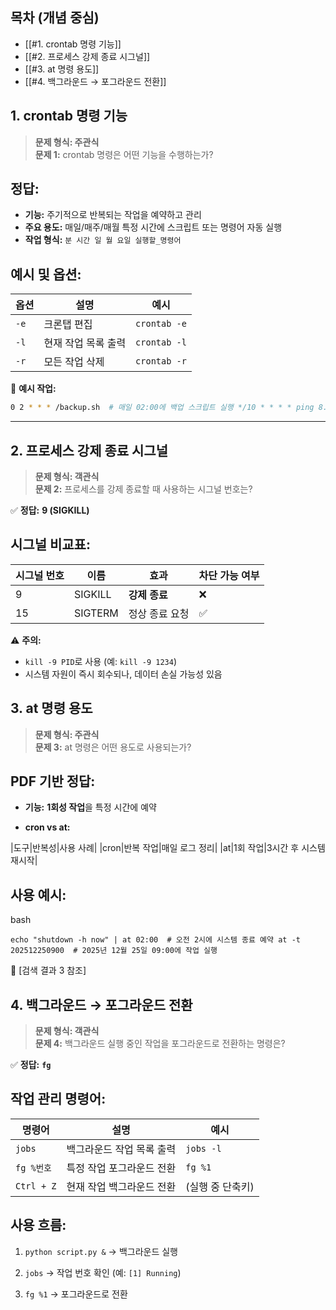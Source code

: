 ## 목차 (개념 중심)

- [[#1. crontab 명령 기능]]
- [[#2. 프로세스 강제 종료 시그널]]
- [[#3. at 명령 용도]]
- [[#4. 백그라운드 → 포그라운드 전환]]

## 1. crontab 명령 기능

> **문제 형식: 주관식**  
> **문제 1:** crontab 명령은 어떤 기능을 수행하는가?

## 정답:
- **기능:** 주기적으로 반복되는 작업을 예약하고 관리
- **주요 용도:** 매일/매주/매월 특정 시간에 스크립트 또는 명령어 자동 실행
- **작업 형식:** `분 시간 일 월 요일 실행할_명령어`

## 예시 및 옵션:

|옵션|설명|예시|
|---|---|---|
|`-e`|크론탭 편집|`crontab -e`|
|`-l`|현재 작업 목록 출력|`crontab -l`|
|`-r`|모든 작업 삭제|`crontab -r`|

📌 **예시 작업:**
```bash
0 2 * * * /backup.sh  # 매일 02:00에 백업 스크립트 실행 */10 * * * * ping 8.8.8.8  # 10분마다 핑 테스트
```
---

## 2. 프로세스 강제 종료 시그널

> **문제 형식: 객관식**  
> **문제 2:** 프로세스를 강제 종료할 때 사용하는 시그널 번호는?

✅ **정답:** **9 (SIGKILL)**

## 시그널 비교표:

|시그널 번호|이름|효과|차단 가능 여부|
|---|---|---|---|
|9|SIGKILL|**강제 종료**|❌|
|15|SIGTERM|정상 종료 요청|✅|

⚠️ **주의:**
- `kill -9 PID`로 사용 (예: `kill -9 1234`)
- 시스템 자원이 즉시 회수되나, 데이터 손실 가능성 있음
## 3. at 명령 용도

> **문제 형식: 주관식**  
> **문제 3:** at 명령은 어떤 용도로 사용되는가?

## PDF 기반 정답:

- **기능:** **1회성 작업**을 특정 시간에 예약
    
- **cron vs at:**

|도구|반복성|사용 사례|
    |cron|반복 작업|매일 로그 정리|
    |at|1회 작업|3시간 후 시스템 재시작|
    

## 사용 예시:

bash

`echo "shutdown -h now" | at 02:00  # 오전 2시에 시스템 종료 예약 at -t 202512250900  # 2025년 12월 25일 09:00에 작업 실행`

🔗 [검색 결과 3 참조]

## 4. 백그라운드 → 포그라운드 전환

> **문제 형식: 객관식**  
> **문제 4:** 백그라운드 실행 중인 작업을 포그라운드로 전환하는 명령은?

✅ **정답:** **`fg`**

## 작업 관리 명령어:

|명령어|설명|예시|
|---|---|---|
|`jobs`|백그라운드 작업 목록 출력|`jobs -l`|
|`fg %번호`|특정 작업 포그라운드 전환|`fg %1`|
|`Ctrl + Z`|현재 작업 백그라운드 전환|(실행 중 단축키)|

## 사용 흐름:

1. `python script.py &` → 백그라운드 실행
    
2. `jobs` → 작업 번호 확인 (예: `[1] Running`)
    
3. `fg %1` → 포그라운드로 전환
